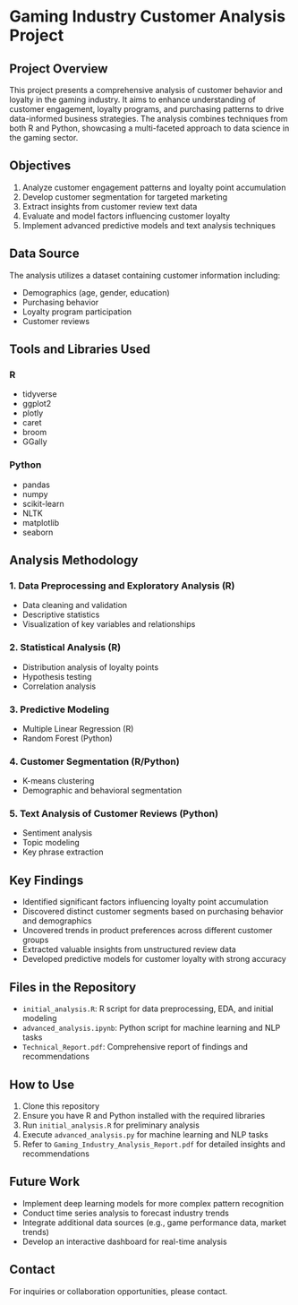 # Gaming Industry Customer Analysis Project

## Project Overview
This project presents a comprehensive analysis of customer behavior and loyalty in the gaming industry. It aims to enhance understanding of customer engagement, loyalty programs, and purchasing patterns to drive data-informed business strategies. The analysis combines techniques from both R and Python, showcasing a multi-faceted approach to data science in the gaming sector.

## Objectives
1. Analyze customer engagement patterns and loyalty point accumulation
2. Develop customer segmentation for targeted marketing
3. Extract insights from customer review text data
4. Evaluate and model factors influencing customer loyalty
5. Implement advanced predictive models and text analysis techniques

## Data Source
The analysis utilizes a dataset containing customer information including:
- Demographics (age, gender, education)
- Purchasing behavior
- Loyalty program participation
- Customer reviews

## Tools and Libraries Used
### R
- tidyverse
- ggplot2
- plotly
- caret
- broom
- GGally

### Python
- pandas
- numpy
- scikit-learn
- NLTK
- matplotlib
- seaborn

## Analysis Methodology

### 1. Data Preprocessing and Exploratory Analysis (R)
- Data cleaning and validation
- Descriptive statistics
- Visualization of key variables and relationships

### 2. Statistical Analysis (R)
- Distribution analysis of loyalty points
- Hypothesis testing
- Correlation analysis

### 3. Predictive Modeling
- Multiple Linear Regression (R)
- Random Forest (Python)

### 4. Customer Segmentation (R/Python)
- K-means clustering
- Demographic and behavioral segmentation

### 5. Text Analysis of Customer Reviews (Python)
- Sentiment analysis
- Topic modeling
- Key phrase extraction

## Key Findings
- Identified significant factors influencing loyalty point accumulation
- Discovered distinct customer segments based on purchasing behavior and demographics
- Uncovered trends in product preferences across different customer groups
- Extracted valuable insights from unstructured review data
- Developed predictive models for customer loyalty with strong accuracy

## Files in the Repository
- `initial_analysis.R`: R script for data preprocessing, EDA, and initial modeling
- `advanced_analysis.ipynb`: Python script for machine learning and NLP tasks
- `Technical_Report.pdf`: Comprehensive report of findings and recommendations

## How to Use
1. Clone this repository
2. Ensure you have R and Python installed with the required libraries
3. Run `initial_analysis.R` for preliminary analysis
4. Execute `advanced_analysis.py` for machine learning and NLP tasks
5. Refer to `Gaming_Industry_Analysis_Report.pdf` for detailed insights and recommendations

## Future Work
- Implement deep learning models for more complex pattern recognition
- Conduct time series analysis to forecast industry trends
- Integrate additional data sources (e.g., game performance data, market trends)
- Develop an interactive dashboard for real-time analysis

## Contact
For inquiries or collaboration opportunities, please contact.
